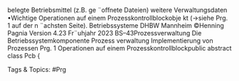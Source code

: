 belegte Betriebsmittel (z.B. ge ¨oﬀnete Dateien)
weitere Verwaltungsdaten
•Wichtige Operationen auf einem Prozesskontrollblockobje kt (→siehe Prg. 1 auf der n ¨achsten Seite).
Betriebssysteme DHBW Mannheim ©Henning Pagnia Version 4.23 Fr¨uhjahr 2023 BS–43Prozessverwaltung Die Betriebssystemkomponente Prozess verwaltung Implementierung von Prozessen
Prg. 1 Operationen auf einem Prozesskontrollblockpublic abstract class Pcb {

   Tags & Topics:
   #Prg